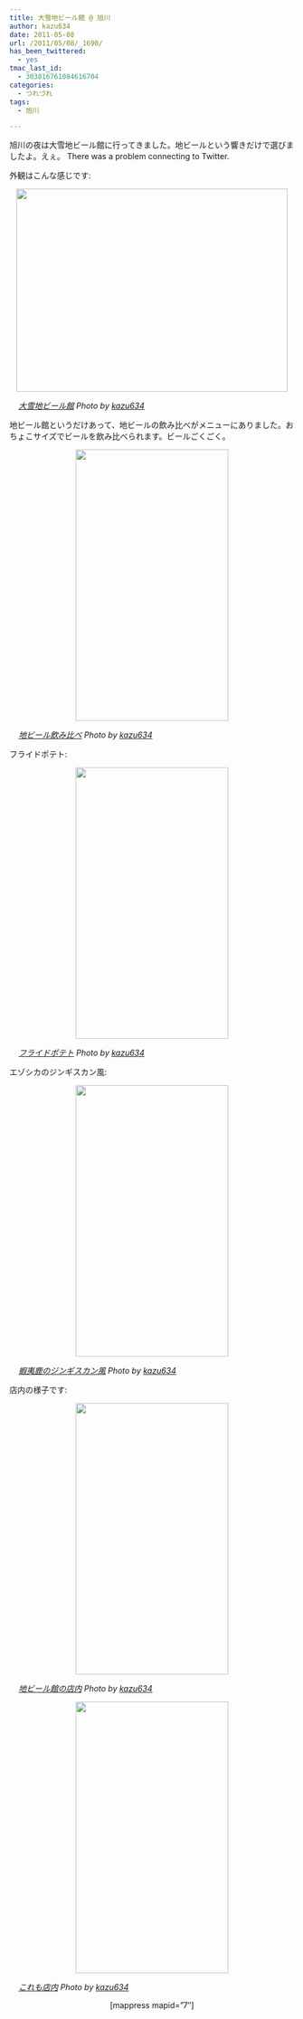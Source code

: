 ```yaml
---
title: 大雪地ビール館 @ 旭川
author: kazu634
date: 2011-05-08
url: /2011/05/08/_1690/
has_been_twittered:
  - yes
tmac_last_id:
  - 303816761084616704
categories:
  - つれづれ
tags:
  - 旭川

---
```

旭川の夜は大雪地ビール館に行ってきました。地ビールという響きだけで選びましたよ。えぇ。 There was a problem connecting to Twitter. 

外観はこんな感じです:

<p style="text-align: center;">
<a href="http://blog.kazu634.com/2011/05/08/%e5%a4%a7%e9%9b%aa%e5%9c%b0%e3%83%93%e3%83%bc%e3%83%ab%e9%a4%a8-%e6%97%ad%e5%b7%9d/attachment/1073/" onclick="__gaTracker('send', 'event', 'outbound-article', 'http://blog.kazu634.com/2011/05/08/%e5%a4%a7%e9%9b%aa%e5%9c%b0%e3%83%93%e3%83%bc%e3%83%ab%e9%a4%a8-%e6%97%ad%e5%b7%9d/attachment/1073/', '');" title=''><img width="480" height="359" src="http://blog.kazu634.com/wp-content/uploads/2012/06/jpg137" class="attachment-large aligncenter wp-image-1073" alt="" title="" srcset="http://blog.kazu634.com/wp-content/uploads/2012/06/jpg137-300x224. 300w, http://blog.kazu634.com/wp-content/uploads/2012/06/jpg137 480w" sizes="(max-width: 480px) 100vw, 480px" /></a>
</p>

<cite class="flickr_photographer"><img src="http://www.flickr.com/favicon.ico" alt="" width="16" /><a href="http://www.flickr.com/photos/42332031@N02/5680067210/" onclick="__gaTracker('send', 'event', 'outbound-article', 'http://www.flickr.com/photos/42332031@N02/5680067210/', '大雪地ビール館');" rel="nofollow"  target="_blank">大雪地ビール館</a> Photo by <a href="http://www.flickr.com/photos/42332031@N02/" onclick="__gaTracker('send', 'event', 'outbound-article', 'http://www.flickr.com/photos/42332031@N02/', 'kazu634');" rel="nofollow"  target="_blank">kazu634</a></cite>

<p style="text-align: left;">
<!--more-->
</p>

地ビール館というだけあって、地ビールの飲み比べがメニューにありました。おちょこサイズでビールを飲み比べられます。ビールごくごく。

<p style="text-align: center;">
<a href="http://blog.kazu634.com/2011/05/08/%e5%a4%a7%e9%9b%aa%e5%9c%b0%e3%83%93%e3%83%bc%e3%83%ab%e9%a4%a8-%e6%97%ad%e5%b7%9d/attachment/1074/" onclick="__gaTracker('send', 'event', 'outbound-article', 'http://blog.kazu634.com/2011/05/08/%e5%a4%a7%e9%9b%aa%e5%9c%b0%e3%83%93%e3%83%bc%e3%83%ab%e9%a4%a8-%e6%97%ad%e5%b7%9d/attachment/1074/', '');" title=''><img width="270" height="480" src="http://blog.kazu634.com/wp-content/uploads/2012/06/jpg138" class="attachment-large aligncenter wp-image-1074" alt="" title="" /></a>
</p>

<cite class="flickr_photographer"><img src="http://www.flickr.com/favicon.ico" alt="" width="16" /><a href="http://www.flickr.com/photos/42332031@N02/5680067742/" onclick="__gaTracker('send', 'event', 'outbound-article', 'http://www.flickr.com/photos/42332031@N02/5680067742/', '地ビール飲み比べ');" rel="nofollow"  target="_blank">地ビール飲み比べ</a> Photo by <a href="http://www.flickr.com/photos/42332031@N02/" onclick="__gaTracker('send', 'event', 'outbound-article', 'http://www.flickr.com/photos/42332031@N02/', 'kazu634');" rel="nofollow"  target="_blank">kazu634</a></cite>

フライドポテト:

<p style="text-align: center;">
<a href="http://blog.kazu634.com/2011/05/08/%e5%a4%a7%e9%9b%aa%e5%9c%b0%e3%83%93%e3%83%bc%e3%83%ab%e9%a4%a8-%e6%97%ad%e5%b7%9d/attachment/1075/" onclick="__gaTracker('send', 'event', 'outbound-article', 'http://blog.kazu634.com/2011/05/08/%e5%a4%a7%e9%9b%aa%e5%9c%b0%e3%83%93%e3%83%bc%e3%83%ab%e9%a4%a8-%e6%97%ad%e5%b7%9d/attachment/1075/', '');" title=''><img width="270" height="480" src="http://blog.kazu634.com/wp-content/uploads/2012/06/jpg139" class="attachment-large aligncenter wp-image-1075" alt="" title="" /></a>
</p>

<cite class="flickr_photographer"><img src="http://www.flickr.com/favicon.ico" alt="" width="16" /><a href="http://www.flickr.com/photos/42332031@N02/5680068314/" onclick="__gaTracker('send', 'event', 'outbound-article', 'http://www.flickr.com/photos/42332031@N02/5680068314/', 'フライドポテト');" rel="nofollow"  target="_blank">フライドポテト</a> Photo by <a href="http://www.flickr.com/photos/42332031@N02/" onclick="__gaTracker('send', 'event', 'outbound-article', 'http://www.flickr.com/photos/42332031@N02/', 'kazu634');" rel="nofollow"  target="_blank">kazu634</a></cite>

エゾシカのジンギスカン風:

<p style="text-align: center;">
<a href="http://blog.kazu634.com/2011/05/08/%e5%a4%a7%e9%9b%aa%e5%9c%b0%e3%83%93%e3%83%bc%e3%83%ab%e9%a4%a8-%e6%97%ad%e5%b7%9d/attachment/1076/" onclick="__gaTracker('send', 'event', 'outbound-article', 'http://blog.kazu634.com/2011/05/08/%e5%a4%a7%e9%9b%aa%e5%9c%b0%e3%83%93%e3%83%bc%e3%83%ab%e9%a4%a8-%e6%97%ad%e5%b7%9d/attachment/1076/', '');" title=''><img width="270" height="480" src="http://blog.kazu634.com/wp-content/uploads/2012/06/jpg140" class="attachment-large aligncenter wp-image-1076" alt="" title="" /></a>
</p>

<cite class="flickr_photographer"><img src="http://www.flickr.com/favicon.ico" alt="" width="16" /><a href="http://www.flickr.com/photos/42332031@N02/5679509767/" onclick="__gaTracker('send', 'event', 'outbound-article', 'http://www.flickr.com/photos/42332031@N02/5679509767/', '蝦夷鹿のジンギスカン風');" rel="nofollow"  target="_blank">蝦夷鹿のジンギスカン風</a> Photo by <a href="http://www.flickr.com/photos/42332031@N02/" onclick="__gaTracker('send', 'event', 'outbound-article', 'http://www.flickr.com/photos/42332031@N02/', 'kazu634');" rel="nofollow"  target="_blank">kazu634</a></cite>

店内の様子です:

<p style="text-align: center;">
<a href="http://blog.kazu634.com/2011/05/08/%e5%a4%a7%e9%9b%aa%e5%9c%b0%e3%83%93%e3%83%bc%e3%83%ab%e9%a4%a8-%e6%97%ad%e5%b7%9d/attachment/1077/" onclick="__gaTracker('send', 'event', 'outbound-article', 'http://blog.kazu634.com/2011/05/08/%e5%a4%a7%e9%9b%aa%e5%9c%b0%e3%83%93%e3%83%bc%e3%83%ab%e9%a4%a8-%e6%97%ad%e5%b7%9d/attachment/1077/', '');" title=''><img width="270" height="480" src="http://blog.kazu634.com/wp-content/uploads/2012/06/jpg141" class="attachment-large aligncenter wp-image-1077" alt="" title="" /></a>
</p>

<cite class="flickr_photographer"><img src="http://www.flickr.com/favicon.ico" alt="" width="16" /><a href="http://www.flickr.com/photos/42332031@N02/5680068778/" onclick="__gaTracker('send', 'event', 'outbound-article', 'http://www.flickr.com/photos/42332031@N02/5680068778/', '地ビール館の店内');" rel="nofollow"  target="_blank">地ビール館の店内</a> Photo by <a href="http://www.flickr.com/photos/42332031@N02/" onclick="__gaTracker('send', 'event', 'outbound-article', 'http://www.flickr.com/photos/42332031@N02/', 'kazu634');" rel="nofollow"  target="_blank">kazu634</a></cite>

<p style="text-align: center;">
<a href="http://blog.kazu634.com/2011/05/08/%e5%a4%a7%e9%9b%aa%e5%9c%b0%e3%83%93%e3%83%bc%e3%83%ab%e9%a4%a8-%e6%97%ad%e5%b7%9d/attachment/1078/" onclick="__gaTracker('send', 'event', 'outbound-article', 'http://blog.kazu634.com/2011/05/08/%e5%a4%a7%e9%9b%aa%e5%9c%b0%e3%83%93%e3%83%bc%e3%83%ab%e9%a4%a8-%e6%97%ad%e5%b7%9d/attachment/1078/', '');" title=''><img width="270" height="480" src="http://blog.kazu634.com/wp-content/uploads/2012/06/jpg142" class="attachment-large aligncenter wp-image-1078" alt="" title="" /></a>
</p>

<cite class="flickr_photographer"><img src="http://www.flickr.com/favicon.ico" alt="" width="16" /><a href="http://www.flickr.com/photos/42332031@N02/5680069312/" onclick="__gaTracker('send', 'event', 'outbound-article', 'http://www.flickr.com/photos/42332031@N02/5680069312/', 'これも店内');" rel="nofollow"  target="_blank">これも店内</a> Photo by <a href="http://www.flickr.com/photos/42332031@N02/" onclick="__gaTracker('send', 'event', 'outbound-article', 'http://www.flickr.com/photos/42332031@N02/', 'kazu634');" rel="nofollow"  target="_blank">kazu634</a></cite>

<p style="text-align: center;">
  [mappress mapid=&#8221;7&#8243;]
</p>